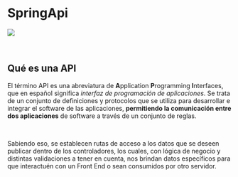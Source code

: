# SpringApi
<p><img src="https://cdn.programadoresbrasil.com.br/wp-content/uploads/2021/05/Spring-BOOT-Interview-questions-1.jpg"></p>
<p><br></p>
<h2>Qu&eacute; es una API</h2>
<p>El t&eacute;rmino API es una abreviatura de <strong>A</strong>pplication <strong>P</strong>rogramming <strong>I</strong>nterfaces, que en espa&ntilde;ol significa <em>interfaz de programaci&oacute;n de aplicaciones</em>. Se trata de un conjunto de definiciones y protocolos que se utiliza para desarrollar e integrar el software de las aplicaciones, <strong>permitiendo la comunicaci&oacute;n entre dos aplicaciones</strong> de software a trav&eacute;s de un conjunto de reglas.</p>
<p><br></p>
<p>Sabiendo eso, se establecen rutas de acceso a los datos que se deseen publicar dentro de los controladores, los cuales, con l&oacute;gica de negocio y distintas validaciones a tener en cuenta, nos brindan datos espec&iacute;ficos para que interactu&eacute;n con un Front End o sean consumidos por otro servidor.</p>
